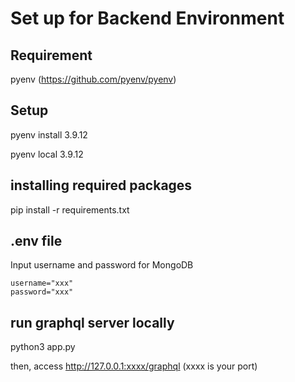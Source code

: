 # Set up for Backend Environment

## Requirement
pyenv (https://github.com/pyenv/pyenv)


## Setup

pyenv install 3.9.12

pyenv local 3.9.12

## installing required packages
pip install -r requirements.txt


## .env file
Input username and password for MongoDB
```
username="xxx"
password="xxx"
```

## run graphql server locally
python3 app.py

then, access http://127.0.0.1:xxxx/graphql (xxxx is your port)
